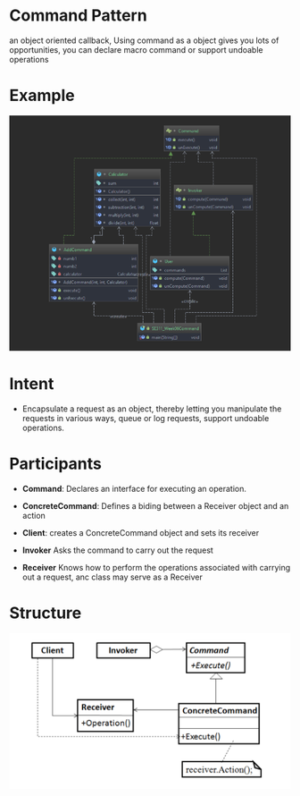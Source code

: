 # Command Pattern
    
  an object oriented callback,
  Using command as a object gives you lots of opportunities, 
  you can declare macro command or support undoable operations
  
# Example 

![Factory Method Structure](current_UML.png)

# Intent

 *  Encapsulate a request as an object, thereby letting you manipulate the
    requests in various ways, queue or log requests, support undoable
    operations.

# Participants

* **Command**:
    Declares an interface for executing an operation.
    
* **ConcreteCommand**:
    Defines a biding between a Receiver object and an action
    
* **Client**:
    creates a ConcreteCommand object and sets its receiver
  
* **Invoker**
  Asks the command to carry out the request
  
* **Receiver**
  Knows how to perform the operations associated with 
  carrying out a request, anc class may serve as a Receiver

# Structure

![Factory Method Structure](UML_Structure.png)